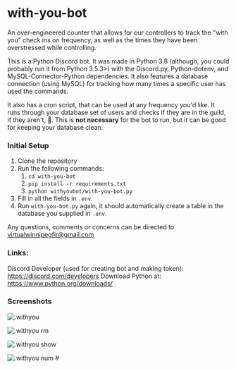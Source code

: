# with-you-bot
An over-engineered counter that allows for our controllers to track the "with you" check ins on frequency, as well as the times they have been overstressed while controlling.

This is a Python Discord bot. It was made in Python 3.8 (although, you could probably run it from Python 3.5.3>) with the Discord.py, Python-dotenv, and MySQL-Connector-Python dependencies. It also features a database connection (using MySQL) for tracking how many times a specific user has used the commands.

It also has a cron script, that can be used at any frequency you'd like. It runs through your database set of users and checks if they are in the guild, if they aren't, 👋. This is **not necessary** for the bot to run, but it can be good for keeping your database clean.

### Initial Setup
1. Clone the repository
1. Run the following commands:
    1. `cd with-you-bot`
    1. `pip install -r requirements.txt`
    1. `python withyoubot/with-you-bot.py`
1. Fill in all the fields in `.env`.
1. Run `with-you-bot.py` again, it should automatically create a table in the database you supplied in `.env`.

Any questions, comments or concerns can be directed to virtualwinnipegfir@gmail.com

### Links:

Discord Developer (used for creating bot and making token): https://discord.com/developers
Download Python at: https://www.python.org/downloads/

### Screenshots
![.withyou](https://i.imgur.com/cCH5M7l.png)

![.withyou rm](https://i.imgur.com/L2Ui17G.png)

![.withyou show](https://i.imgur.com/s5uFVvB.png)

![.withyou num #](https://i.imgur.com/KdiW9zJ.png)